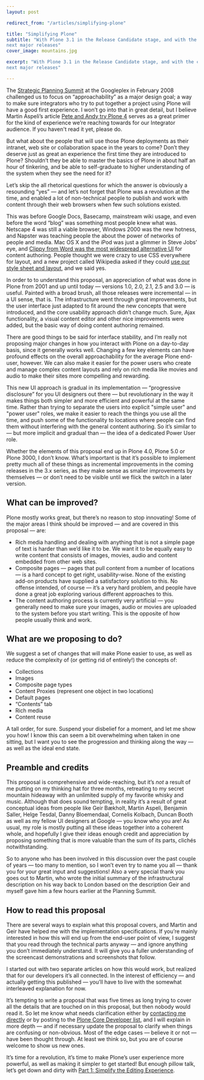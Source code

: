 ```yaml
---
layout: post

redirect_from: "/articles/simplifying-plone"

title: "Simplifying Plone"
subtitle: "With Plone 3.1 in the Release Candidate stage, and with the continued work on the 3.x line, it’s time to look ahead and see what we can do to make the Plone experience even better for the
next major releases"
cover_image: mountains.jpg

excerpt: "With Plone 3.1 in the Release Candidate stage, and with the continued work on the 3.x line, it’s time to look ahead and see what we can do to make the Plone experience even better for the
next major releases"

---
```


<span>The [Strategic Planning Summit]</span> at the Googleplex in February 2008 challenged us to focus on “approachability” as a major design goal; a way to make sure integrators who try to put together a project using Plone will have a good first experience. I won’t go into that in great detail, but I believe Martin Aspeli’s article [Pete and Andy try Plone 4] serves as a great primer for the kind of experience we’re reaching towards for our Integrator audience. If you haven't read it yet, please do.

But what about the people that will use those Plone deployments as their intranet, web site or collaboration space in the years to come? Don’t they deserve just as great an experience the first time they are introduced to Plone? Shouldn’t they be able to master the basics of Plone in about half an hour of tinkering, and be able to self-graduate to higher understanding of the system when they see the need for it?

Let’s skip the all rhetorical questions for which the answer is obviously a resounding “yes” — and let’s not forget that Plone was a revolution at the time, and enabled a lot of non-technical people to publish and work with content through their web browsers when few such solutions existed.

This was before Google Docs, Basecamp, mainstream wiki usage, and even before the word “blog” was something most people knew what was. Netscape 4 was still a viable browser, Windows 2000 was the new hotness, and Napster was teaching people the about the power of networks of people and media. Mac OS X and the iPod was just a glimmer in Steve Jobs’ eye, and [Clippy from Word was the most widespread alternative UI] for content authoring. People thought we were crazy to use CSS everywhere for layout, and a new project called Wikipedia asked if they could [use our style sheet and layout], and we said yes.

In order to to understand this proposal, an appreciation of what was done in Plone from 2001 and up until today — versions 1.0, 2.0, 2.1, 2.5 and 3.0 — is useful. Painted with a broad brush, all those releases were incremental — in a UI sense, that is. The infrastructure went through great improvements, but the user interface just adapted to fit around the new concepts that were introduced, and the core usability approach didn’t change much. Sure, Ajax functionality, a visual content editor and other nice improvements were added, but the basic way of doing content authoring remained.

There are good things to be said for interface stability, and I’m really not proposing major changes in how you interact with Plone on a day-to-day basis, since it generally works well. Changing a few key elements can have profound effects on the overall approachability for the average Plone end-user, however. We can also make it easier for the power users who create and manage complex content layouts and rely on rich media like movies and audio to make their sites more compelling and rewarding.

This new UI approach is gradual in its implementation — “progressive disclosure” for you UI designers out there — but revolutionary in the way it makes things both simpler and more efficient and powerful at the same time. Rather than trying to separate the users into explicit "simple user" and "power user" roles, we make it easier to reach the things you use all the time, and push some of the functionality to locations where people can find them without interfering with the general content authoring. So it’s similar to — but more implicit and gradual than — the idea of a dedicated Power User role.

Whether the elements of this proposal end up in Plone 4.0, Plone 5.0 or Plone 3000, I don’t know. What’s important is that it’s possible to implement pretty much all of these things as incremental improvements in the coming releases in the 3.x series, as they make sense as smaller improvements by themselves — or don’t need to be visible until we flick the switch in a later version.

## What can be improved?

Plone mostly works great, but there’s no reason to stop innovating! Some of the major areas I think should be improved — and are covered in this proposal — are:

*   Rich media handling and dealing with anything that is not a simple page of text is harder than we’d like it to be. We want it to be equally easy to write content that consists of images, movies, audio and content embedded from other web sites.
*   Composite pages — pages that pull content from a number of locations — is a hard concept to get right, usability-wise. None of the existing add-on products have supplied a satisfactory solution to this. No offense intended, of course — it’s a very hard problem, and people have done a great job exploring various different approaches to this.
*   The content authoring process is currently very artificial — you generally need to make sure your images, audio or movies are uploaded to the system before you start writing. This is the opposite of how people usually think and work.

## What are we proposing to do?

We suggest a set of changes that will make Plone easier to use, as well as reduce the complexity of (or getting rid of entirely!) the concepts of:

*   Collections
*   Images
*   Composite page types
*   Content Proxies (represent one object in two locations)
*   Default pages
*   “Contents” tab
*   Rich media
*   Content reuse

A tall order, for sure. Suspend your disbelief for a moment, and let me show you how! I know this can seem a bit overwhelming when taken in one sitting, but I want you to see the progression and thinking along the way — as well as the ideal end state.

## Preamble and credits

This proposal is comprehensive and wide-reaching, but it’s *not* a result of me putting on my thinking hat for three months, retreating to my secret mountain hideaway with an unlimited supply of my favorite whisky and music. Although that does sound tempting, in reality it’s a result of great conceptual ideas from people like Geir Bækholt, Martin Aspeli, Benjamin Saller, Helge Tesdal, Danny Bloemendaal, Cornelis Kolbach, Duncan Booth as well as my fellow UI designers at Google — you know who you are! As usual, my role is mostly putting all these ideas together into a coherent whole, and hopefully I give their ideas enough credit and appreciation by proposing something that is more valuable than the sum of its parts, clichés notwithstanding.

So to anyone who has been involved in this discussion over the past couple of years — too many to mention, so I won’t even try to name you all — thank you for your great input and suggestions! Also a very special thank you goes out to Martin, who wrote the initial summary of the infrastructural description on his way back to London based on the description Geir and myself gave him a few hours earlier at the Planning Summit.

## How to read this proposal

There are several ways to explain what this proposal covers, and Martin and Geir have helped me with the implementation specifications. If you’re mainly interested in how this will end up from the end-user point of view, I suggest that you read through the technical parts anyway — and ignore anything you don’t immediately understand. It will give you a fuller understanding of the screencast demonstrations and screenshots that follow.

I started out with two separate articles on how this would work, but realized that for our developers it’s all connected. In the interest of efficiency — and actually getting this published — you’ll have to live with the somewhat interleaved explanation for now.

It’s tempting to write a proposal that was five times as long trying to cover all the details that are touched on in this proposal, but then nobody would read it. So let me know what needs clarification either by [contacting me directly] or by posting to the [Plone Core Developer list], and I will explain in more depth — and if necessary update the proposal to clarify when things are confusing or non-obvious. Most of the edge cases — believe it or not — have been thought through. At least we think so, but you are of course welcome to show us new ones.

It’s time for a revolution, it’s time to make Plone’s user experience more powerful, as well as making it simpler to get started! But enough pillow talk, let’s get down and dirty with [Part 1: Simplify the Editing Experience].

[Strategic Planning Summit]: http://plone.org/events/2008-summit/
[Pete and Andy try Plone 4]: http://martinaspeli.net/articles/pete-and-andy-try-plone-4
[Clippy from Word was the most widespread alternative UI]: http://bash.org/?122557
[use our style sheet and layout]: http://en.wikipedia.org/skins-1.5/monobook/main.css
[contacting me directly]: /contact
[Plone Core Developer list]: http://www.nabble.com/Core-Developers-f6745.html
[Part 1: Simplify the Editing Experience]: plone-editing
